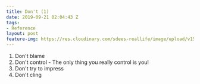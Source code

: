 ```yaml
---
title: Don't (1)
date: 2019-09-21 02:04:43 Z
tags:
- Reference
layout: post
feature-img: https://res.cloudinary.com/sdees-reallife/image/upload/v1555658919/sample_feature_img.png
---
```


1. Don't blame
2. Don't control - The only thing you really control is you!
3. Don't try to impress
4. Don't cling
